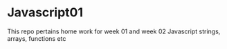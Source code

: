 # Javascript01
This repo pertains home work for week 01 and week 02 Javascript strings, arrays, functions etc 
